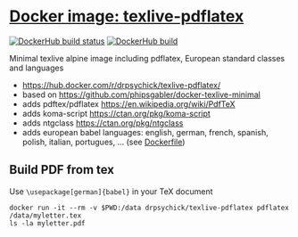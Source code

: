# [Docker image: texlive-pdflatex](https://hub.docker.com/r/drpsychick/texlive-pdflatex/)

[![DockerHub build status](https://img.shields.io/docker/build/drpsychick/texlive-pdflatex.svg)](https://hub.docker.com/r/drpsychick/texlive-pdflatex/builds/) [![DockerHub build](https://img.shields.io/docker/automated/drpsychick/texlive-pdflatex.svg)](https://hub.docker.com/r/drpsychick/texlive-pdflatex/)

Minimal texlive alpine image including pdflatex, European standard classes and languages

* https://hub.docker.com/r/drpsychick/texlive-pdflatex/
* based on https://github.com/phipsgabler/docker-texlive-minimal
* adds pdftex/pdflatex https://en.wikipedia.org/wiki/PdfTeX
* adds koma-script https://ctan.org/pkg/koma-script
* adds ntgclass https://ctan.org/pkg/ntgclass
* adds european babel languages: english, german, french, spanish, polish, italian, portugues, ... (see [Dockerfile](Dockerfile))

## Build PDF from tex

Use `\usepackage[german]{babel}` in your TeX document

```
docker run -it --rm -v $PWD:/data drpsychick/texlive-pdflatex pdflatex /data/myletter.tex
ls -la myletter.pdf
```

